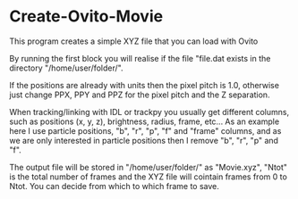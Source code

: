 # Create-Ovito-Movie

This program creates a simple XYZ file that you can load with Ovito

By running the first block you will realise if the file "file.dat exists in the directory "/home/user/folder/".

If the positions are already with units then the pixel pitch is 1.0, otherwise just change PPX, PPY and PPZ for the pixel pitch and the Z separation.

When tracking/linking with IDL or trackpy you usually get different columns, such as positions (x, y, z), brightness, radius, frame, etc... As an example here I use particle positions, "b", "r", "p", "f" and "frame" columns, and as we are only interested in particle positions then I remove "b", "r", "p" and "f".

The output file will be stored in "/home/user/folder/" as "Movie.xyz", "Ntot" is the total number of frames and the XYZ file will cointain frames from 0 to Ntot. You can decide from which to which frame to save.
